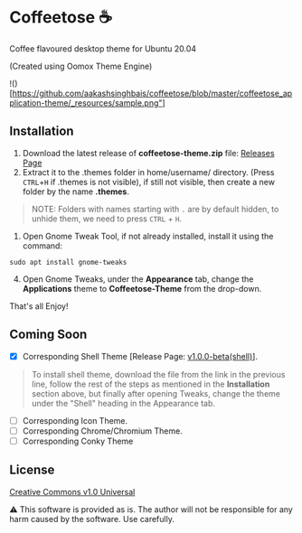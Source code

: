 # Coffeetose ☕
Coffee flavoured desktop theme for Ubuntu 20.04

(Created using Oomox Theme Engine)

!()[https://github.com/aakashsinghbais/coffeetose/blob/master/coffeetose_application-theme/_resources/sample.png"]

## Installation

1. Download the latest release of **coffeetose-theme.zip** file: [Releases Page](https://github.com/aakashsinghbais/coffeetose/releases)
1. Extract it to the .themes folder in home/username/ directory. (Press `CTRL`+`H` if .themes is not visible), if still not visible, then create a new folder by the name **.themes**.
> NOTE: Folders with names starting with `.` are by default hidden, to unhide them, we need to press `CTRL` + `H`.
1. Open Gnome Tweak Tool, if not already installed, install it using the command: 
  ```
  sudo apt install gnome-tweaks
  ```
4. Open Gnome Tweaks, under the **Appearance** tab, change the **Applications** theme to **Coffeetose-Theme** from the drop-down.

That's all Enjoy!

## Coming Soon
- [x] Corresponding Shell Theme [Release Page: [v1.0.0-beta(shell)](https://github.com/aakashsinghbais/coffeetose/releases/tag/v1.0.0-beta(shell))].
> To install shell theme, download the file from the link in the previous line, follow the rest of the steps as mentioned in the **Installation** section above, but finally after opening Tweaks, change the theme under the "Shell" heading in the Appearance tab.
- [ ] Corresponding Icon Theme.
- [ ] Corresponding Chrome/Chromium Theme.
- [ ] Corresponding Conky Theme

## License
[Creative Commons v1.0 Universal](https://github.com/aakashsinghbais/coffeetose/blob/master/LICENSE)

:warning: This software is provided as is. The author will not be responsible for any harm caused by the software. Use carefully.
